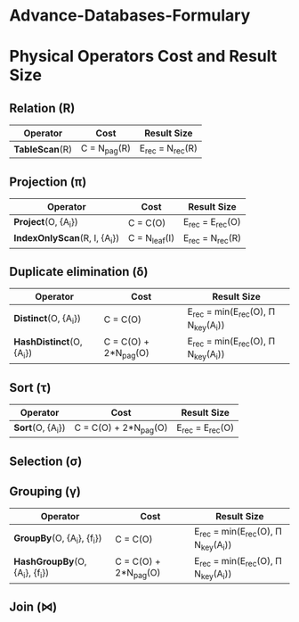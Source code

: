 # Advance-Databases-Formulary

Physical Operators Cost and Result Size
===========


Relation (R)
------------------

| Operator             | Cost                       | Result Size                                      |
|----------------------|----------------------------|--------------------------------------------------|
| **TableScan**(R)         | C = N<sub>pag</sub>(R)     | E<sub>rec</sub> = N<sub>rec</sub>(R)             |

Projection (π)
------------------

| Operator                                 | Cost                     | Result Size                           |
|------------------------------------------|--------------------------|---------------------------------------|
| **Project**(O, {A<sub>i</sub>})          | C = C(O)                 | E<sub>rec</sub> = E<sub>rec</sub>(O)  |
| **IndexOnlyScan**(R, I, {A<sub>i</sub>}) | C = N<sub>leaf</sub>(I)  | E<sub>rec</sub> = N<sub>rec</sub>(R)  |

Duplicate elimination (δ)
------------------

| Operator                      | Cost                            | Result Size                           |
|-------------------------------|---------------------------------|---------------------------------------|
| **Distinct**(O, {A<sub>i</sub>})  | C = C(O) | E<sub>rec</sub> = min(E<sub>rec</sub>(O), Π N<sub>key</sub>(A<sub>i</sub>))  |
| **HashDistinct**(O, {A<sub>i</sub>})  | C = C(O) + 2*N<sub>pag</sub>(O) | E<sub>rec</sub> = min(E<sub>rec</sub>(O), Π N<sub>key</sub>(A<sub>i</sub>))  |

Sort (τ)
------------------

| Operator                      | Cost                            | Result Size                           |
|-------------------------------|---------------------------------|---------------------------------------|
| **Sort**(O, {A<sub>i</sub>})  | C = C(O) + 2*N<sub>pag</sub>(O) | E<sub>rec</sub> = E<sub>rec</sub>(O)  |


Selection (σ)
------------------

Grouping (γ)
------------------

| Operator                      | Cost                            | Result Size                           |
|-------------------------------|---------------------------------|---------------------------------------|
| **GroupBy**(O, {A<sub>i</sub>}, {f<sub>i</sub>})  | C = C(O) | E<sub>rec</sub> = min(E<sub>rec</sub>(O), Π N<sub>key</sub>(A<sub>i</sub>))  |
| **HashGroupBy**(O, {A<sub>i</sub>}, {f<sub>i</sub>})  | C = C(O) + 2*N<sub>pag</sub>(O) | E<sub>rec</sub> = min(E<sub>rec</sub>(O), Π N<sub>key</sub>(A<sub>i</sub>))  |


Join (⋈)
------------------

